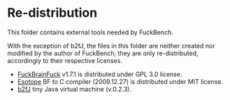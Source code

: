 # Re-distribution

This folder contains external tools needed by FuckBench.

With the exception of b2fJ, the files in this folder are neither created nor modified by the author of FuckBench;
they are only re-distributed, accordingly to their respective licenses.

* [FuckBrainFuck](http://www.inshame.com/search/label/My%20Progs%3A%20FuckBrainfuck) v1.7.1
is distributed under GPL 3.0 license.
* [Esotope](https://github.com/lifthrasiir/esotope-bfc) BF to C compiler (2009.12.27) is distributed
under MIT license.
* [b2fJ](https://mzattera.github.io/b2fJ/) tiny Java virtual machine (v.0.2.3).